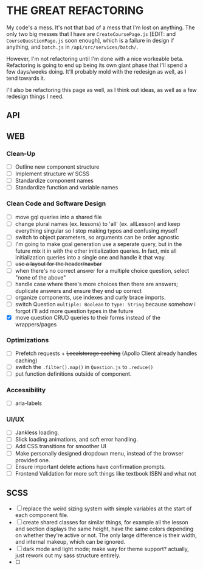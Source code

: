 # THE GREAT REFACTORING

My code's a mess. It's not that bad of a mess that I'm lost on anything. The only two big messes that I have are `CreateCoursePage.js` [EDIT: and `CourseQuestionPage.js` soon enough], which is a failure in design if anything, and `batch.js` in `/api/src/services/batch/`.

However, I'm not refactoring until I'm done with a nice workeable beta. Refactoring is going to end up being its own giant phase that I'll spend a few days/weeks doing. It'll probably mold with the redesign as well, as I tend towards it.

I'll also be refactoring this page as well, as I think out ideas, as well as a few redesign things I need.

## API

## WEB

### Clean-Up

+ [ ] Outline new component structure
+ [ ] Implement structure w/ SCSS
+ [ ] Standardize component names
+ [ ] Standardize function and variable names
 
### Clean Code and Software Design

+ [ ] move gql queries into a shared file
+ [ ] change plural names (ex. lessons) to 'all' (ex. allLesson) and keep everything singular so I stop making typos and confusing myself
+ [ ] switch to object parameters, so arguments can be order agnostic
+ [ ] I'm going to make goal generation use a seperate query, but in the future mix it in with the other initialization queries. In fact, mix all initialization queries into a single one and handle it that way.
+ [ ] ~~use a layout for the header/navbar~~
+ [ ] when there's no correct answer for a multiple choice question, select "none of the above"
+ [ ] handle case where there's more choices then there are answers; duplicate answers and ensure they end up correct
+ [ ] organize components, use indexes and curly brace imports. 
+ [ ] switch Question `multiple: Boolean` to `type: String` because somehow i forgot i'll add more question types in the future
+ [X] move question CRUD queries to their forms instead of the wrappers/pages 

### Optimizations 

+ [ ] Prefetch requests + ~~Localstorage caching~~ (Apollo Client already handles caching)
+ [ ] switch the `.filter().map()` in `Question.js` to `.reduce()`
+ [ ] put function definitions outside of component.

### Accessibility

+ [ ] aria-labels

### UI/UX

+ [ ] Jankless loading.
+ [ ] Slick loading animations, and soft error handling.
+ [ ] Add CSS transitions for smoother UI
+ [ ] Make personally designed dropdown menu, instead of the browser provided one.
+ [ ] Ensure important delete actions have confirmation prompts.
+ [ ] Frontend Validation for more soft things like textbook ISBN and what not

## SCSS

+ [ ] replace the weird sizing system with simple variables at the start of each component file.
+ [ ] create shared classes for similar things, for example all the lesson and section displays the same height, have the same colors depending on whether they're active or not. The only large difference is their width, and internal makeup, which can be ignored.
+ [ ] dark mode and light mode; make way for theme support? actually, just rework out my sass structure entirely.
+ [ ] 
